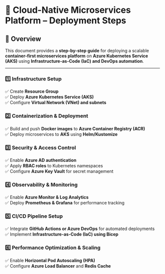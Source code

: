# 🚀 Cloud-Native Microservices Platform – Deployment Steps

## 📌 Overview
This document provides a **step-by-step guide** for deploying a scalable **container-first microservices platform** on **Azure Kubernetes Service (AKS)** using **Infrastructure-as-Code (IaC) and DevOps automation**.

---

### **1️⃣ Infrastructure Setup**
✅ Create **Resource Group**  
✅ Deploy **Azure Kubernetes Service (AKS)**  
✅ Configure **Virtual Network (VNet) and subnets**  

### **2️⃣ Containerization & Deployment**
✅ Build and push **Docker images** to **Azure Container Registry (ACR)**  
✅ Deploy microservices to **AKS** using **Helm/Kustomize**  

### **3️⃣ Security & Access Control**
✅ Enable **Azure AD authentication**  
✅ Apply **RBAC roles** to Kubernetes namespaces  
✅ Configure **Azure Key Vault** for secret management  

### **4️⃣ Observability & Monitoring**
✅ Enable **Azure Monitor & Log Analytics**  
✅ Deploy **Prometheus & Grafana** for performance tracking  

### **5️⃣ CI/CD Pipeline Setup**
✅ Integrate **GitHub Actions or Azure DevOps** for automated deployments  
✅ Implement **Infrastructure-as-Code (IaC) using Bicep**  

### **6️⃣ Performance Optimization & Scaling**
✅ Enable **Horizontal Pod Autoscaling (HPA)**  
✅ Configure **Azure Load Balancer** and **Redis Cache**  
